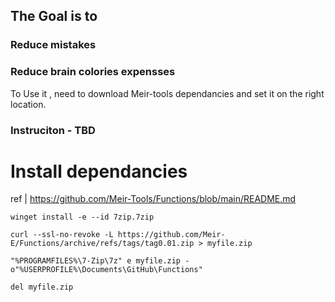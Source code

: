 ## The Goal is to
### Reduce mistakes
### Reduce brain colories expensses
To Use it , need to download Meir-tools dependancies and set it on the right location.
### Instruciton - TBD
# Install dependancies
ref | https://github.com/Meir-Tools/Functions/blob/main/README.md
```
winget install -e --id 7zip.7zip
```
```
curl --ssl-no-revoke -L https://github.com/Meir-E/Functions/archive/refs/tags/tag0.01.zip > myfile.zip
```
```
"%PROGRAMFILES%\7-Zip\7z" e myfile.zip -o"%USERPROFILE%\Documents\GitHub\Functions"
```
```
del myfile.zip
```
